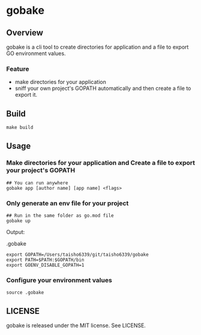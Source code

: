 # gobake

## Overview

gobake is a cli tool to create directories for application and a file to export GO environment values.

### Feature   

- make directories for your application
- sniff your own project's GOPATH automatically and then create a file to export it.

## Build

```
make build
```

## Usage

### Make directories for your application and Create a file to export your project's GOPATH

```
## You can run anywhere
gobake app [author name] [app name] <flags>
```

### Only generate an env file for your project

```
## Run in the same folder as go.mod file
gobake up
```

Output:

.gobake
```
export GOPATH=/Users/taisho6339/git/taisho6339/gobake
export PATH=$PATH:$GOPATH/bin
export GOENV_DISABLE_GOPATH=1
```

### Configure your environment values

```
source .gobake
```

## LICENSE

gobake is released under the MIT license. See LICENSE.